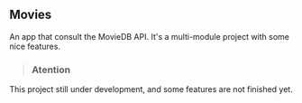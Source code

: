 ## Movies

An app that consult the MovieDB API. It's a multi-module project with some nice features.

> ### Atention

This project still under development, and some features are not finished yet.
